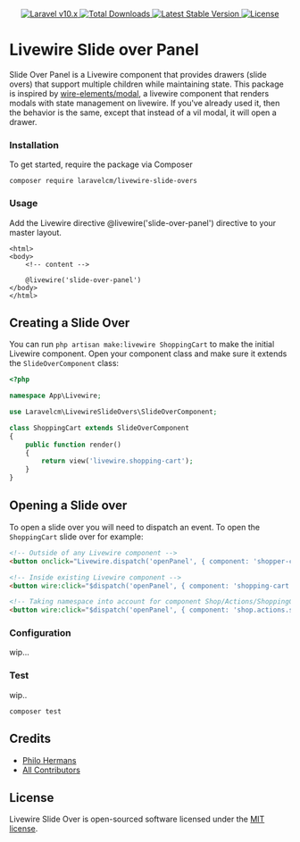 <p align="center">
    <a href="https://laravel.com">
        <img alt="Laravel v10.x" src="https://img.shields.io/badge/Laravel-v10.x-FF2D20">
    </a>
    <a href="https://packagist.org/packages/laravelcm/livewire-slide-overs">
        <img src="https://img.shields.io/packagist/dt/laravelcm/livewire-slide-overs" alt="Total Downloads">
    </a>
    <a href="https://packagist.org/packages/laravelcm/livewire-slide-overs">
        <img src="https://img.shields.io/packagist/v/laravelcm/livewire-slide-overs" alt="Latest Stable Version">
    </a>
    <a href="https://packagist.org/packages/laravelcm/livewire-slide-overs">
        <img src="https://img.shields.io/packagist/l/laravelcm/livewire-slide-overs" alt="License">
    </a>
</p>

# Livewire Slide over Panel

Slide Over Panel is a Livewire component that provides drawers (slide overs) that support multiple children while maintaining state.
This package is inspired by [wire-elements/modal](https://github.com/wire-elements/modal), a livewire component that renders modals with state management on livewire.
If you've already used it, then the behavior is the same, except that instead of a vil modal, it will open a drawer.

### Installation

To get started, require the package via Composer

```shell
composer require laravelcm/livewire-slide-overs
```

### Usage
Add the Livewire directive @livewire('slide-over-panel') directive to your master layout.

```blade
<html>
<body>
    <!-- content -->

    @livewire('slide-over-panel')
</body>
</html>
```

## Creating a Slide Over
You can run `php artisan make:livewire ShoppingCart` to make the initial Livewire component. Open your component class and make sure it extends the `SlideOverComponent` class:

```php
<?php

namespace App\Livewire;

use Laravelcm\LivewireSlideOvers\SlideOverComponent;

class ShoppingCart extends SlideOverComponent
{
    public function render()
    {
        return view('livewire.shopping-cart');
    }
}
```

## Opening a Slide over
To open a slide over you will need to dispatch an event. To open the `ShoppingCart` slide over for example:

```html
<!-- Outside of any Livewire component -->
<button onclick="Livewire.dispatch('openPanel', { component: 'shopper-cart' })">View cart</button>

<!-- Inside existing Livewire component -->
<button wire:click="$dispatch('openPanel', { component: 'shopping-cart' })">View cart</button>

<!-- Taking namespace into account for component Shop/Actions/ShoppingCart -->
<button wire:click="$dispatch('openPanel', { component: 'shop.actions.shopping-cart' })">View cart</button>
```

### Configuration
wip...

### Test
wip..

```shell
composer test
```

## Credits
- [Philo Hermans](https://github.com/philoNL)
- [All Contributors](../../contributors)

## License
Livewire Slide Over is open-sourced software licensed under the [MIT license](LICENSE.md).
